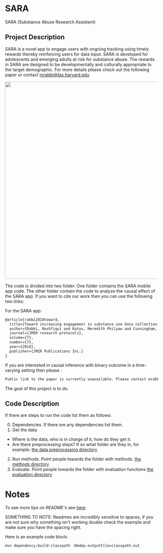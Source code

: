 # SARA
SARA (Substance Abuse Research Assistant)

## Project Description
SARA is a novel app to engage users with ongoing tracking using timely rewards thereby reinforcing users for data input. SARA is developed for adolescents and emerging adults at risk for substance abuse. The rewards in SARA are designed to be developmentally and culturally appropriate to the target demographic. For more details please check out the following paper or contact mrabbi@fas.harvard.edu

<p align="center">
  <img src="https://raw.githubusercontent.com/StatisticalReinforcementLearningLab/sara/master/app_code/9850-169539-1-SP.png" width="650"/>
</p>

The code is divided into two folder. One folder contains the SARA mobile app code. The other folder contain the code to analyze the causal effect of the SARA app. If you want to cite our work then you can use the following two links:


For the SARA app:

```tex
@article{rabbi2018toward,
  title={Toward increasing engagement in substance use data collection: development of the Substance Abuse Research Assistant app and protocol for a microrandomized trial using adolescents and emerging adults},
  author={Rabbi, Mashfiqui and Kotov, Meredith Philyaw and Cunningham, Rebecca and Bonar, Erin E and Nahum-Shani, Inbal and Klasnja, Predrag and Walton, Maureen and Murphy, Susan},
  journal={JMIR research protocols},
  volume={7},
  number={7},
  year={2018},
  publisher={JMIR Publications Inc.}
}
```

If you are interested in causal inference with binary outcome in a time-varying setting then please :

```tex
Public link to the paper is currently unavailable. Please contact mrabbi@fas.harvard.edu or qiantianchen.thu@gmail.com 
```


The goal of this project is to do. 


## Code Description ##

If there are steps to run the code list them as follows: 

0. Dependencies. If there are any dependencies list them. 
1. Get the data
* Where is the data, who is in charge of it, how do they get it. 
* Are there preprocessing steps? If so what folder are they in, for example: [the data preprocessing directory](/data_preprocessing)
2. Run methods. Point people towards the folder with methods. [the methods directory](/methods)
3. Evaluate. Point people towards the folder with evaluation functions [the evaluation directory](/evaluation)

# Notes #

To see more tips on README's see [here](https://github.com/tchapi/markdown-cheatsheet/blob/master/README.md)

SOMETHING TO NOTE: Readmes are incredibly sensitive to spaces, if you are not sure why something isn't working double check the example and make sure you have the spacing right. 

Here is an example code block:

```
mvn dependency:build-classpath -Dmdep.outputFile=classpath.out
```
